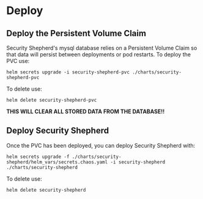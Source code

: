 # Deploy

## Deploy the Persistent Volume Claim
Security Shepherd's mysql database relies on a Persistent Volume Claim so that data will persist between deployments or pod restarts. To deploy the PVC use:
```
helm secrets upgrade -i security-shepherd-pvc ./charts/security-shepherd-pvc
```
To delete use:
```
helm delete security-shepherd-pvc
```
**THIS WILL CLEAR ALL STORED DATA FROM THE DATABASE!!**

## Deploy Security Shepherd
Once the PVC has been deployed, you can deploy Security Shepherd with:
```
helm secrets upgrade -f ./charts/security-shepherd/helm_vars/secrets.chaos.yaml -i security-shepherd ./charts/security-shepherd
```
To delete use:
```
helm delete security-shepherd
```
